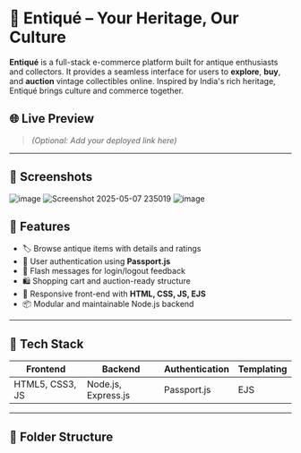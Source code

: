 # 🏺 Entiqué – Your Heritage, Our Culture

**Entiqué** is a full-stack e-commerce platform built for antique enthusiasts and collectors. It provides a seamless interface for users to **explore**, **buy**, and **auction** vintage collectibles online. Inspired by India's rich heritage, Entiqué brings culture and commerce together.

## 🌐 Live Preview
> _(Optional: Add your deployed link here)_

---

## 📸 Screenshots

![image](https://github.com/user-attachments/assets/6cbd3cfd-aeac-4869-a9cc-1ec124d69b6e)
![Screenshot 2025-05-07 235019](https://github.com/user-attachments/assets/36ae3422-8166-45d3-b067-4def880dfa61)
![image](https://github.com/user-attachments/assets/4517f2bf-d212-44c1-b17c-cd7541b8780b)


## 🚀 Features

- 🏷️ Browse antique items with details and ratings
- 🔐 User authentication using **Passport.js**
- 💬 Flash messages for login/logout feedback
- 🛍️ Shopping cart and auction-ready structure
- 🎨 Responsive front-end with **HTML, CSS, JS, EJS**
- 📦 Modular and maintainable Node.js backend

---

## 🧰 Tech Stack

| Frontend | Backend | Authentication | Templating |
|----------|---------|----------------|------------|
| HTML5, CSS3, JS | Node.js, Express.js | Passport.js | EJS |

---

## 📁 Folder Structure

